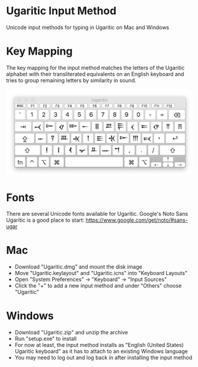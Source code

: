 # Ugaritic Input Method
Unicode input methods for typing in Ugaritic on Mac and Windows

# Key Mapping
The key mapping for the input method matches the letters of the Ugaritic alphabet with their transliterated equivalents on an English keyboard and tries to group remaining letters by similarity in sound.

![Key Mapping](ugaritic-key-mapping.png)

# Fonts
There are several Unicode fonts available for Ugaritic. Google's Noto Sans Ugaritic is a good place to start:
https://www.google.com/get/noto/#sans-ugar

# Mac
- Download "Ugaritic.dmg" and mount the disk image
- Move "Ugaritic.keylayout" and "Ugaritic.icns" into "Keyboard Layouts"
- Open "System Preferences" -> "Keyboard" -> "Input Sources"
- Click the "+" to add a new input method and under "Others" choose "Ugaritic"

# Windows
- Download "Ugaritic.zip" and unzip the archive
- Run "setup.exe" to install
- For now at least, the input method installs as "English (United States) Ugaritic keyboard" as it has to attach to an existing Windows language
- You may need to log out and log back in after installing the input method
